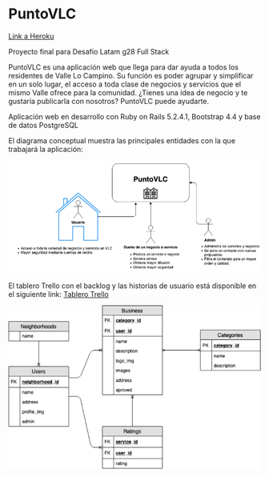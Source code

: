 # PuntoVLC

[Link a Heroku](https://quiet-waters-59457.herokuapp.com/)

Proyecto final para Desafío Latam g28 Full Stack

PuntoVLC es una aplicación web que llega para dar ayuda a todos los residentes de Valle Lo Campino.
Su función es poder agrupar y simplificar en un solo lugar, el acceso a toda clase de negocios y servicios que el mismo Valle ofrece para la comunidad.
¿Tienes una idea de negocio y te gustaría publicarla con nosotros? PuntoVLC puede ayudarte.

Aplicación web en desarrollo con Ruby on Rails 5.2.4.1, Bootstrap 4.4 y base de datos PostgreSQL

El diagrama conceptual muestra las principales entidades con la que trabajará la aplicación:

![alt text][concept]

[concept]: /puntovlc_concept.png "Diagráma conceptual"

El tablero Trello con el backlog y las historias de usuario está disponible en el siguiente link:
[Tablero Trello](https://trello.com/b/txDQehSg/puntovlc)

![alt text][logic]

[logic]: /puntovlc_tables.png "Diagrama lógico"